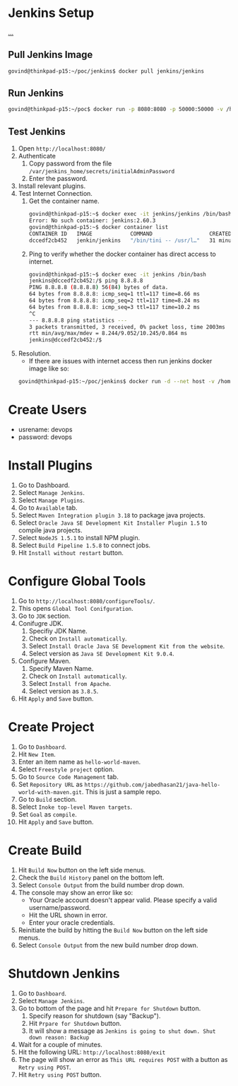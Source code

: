 # Jenkins Setup
[...](https://hub.docker.com/_/jenkins?tab=description)


## Pull Jenkins Image

```bash
govind@thinkpad-p15:~/poc/jenkins$ docker pull jenkins/jenkins
```


## Run Jenkins

```bash
govind@thinkpad-p15:~/poc$ docker run -p 8080:8080 -p 50000:50000 -v /home/govind/poc/jenkins/volume:/var/jenkins_home --name jenkins jenkins/jenkins
```


## Test Jenkins

1. Open `http://localhost:8080/`
2. Authenticate
   1. Copy password from the file `/var/jenkins_home/secrets/initialAdminPassword`
   2. Enter the password.
3. Install relevant plugins.
4. Test Internet Connection.
   1. Get the container name.
      ```bash
      govind@thinkpad-p15:~$ docker exec -it jenkins/jenkins /bin/bash
      Error: No such container: jenkins:2.60.3
      govind@thinkpad-p15:~$ docker container list
      CONTAINER ID   IMAGE            COMMAND                  CREATED          STATUS          PORTS                                                                                      NAMES
      dccedf2cb452   jenkin/jenkins   "/bin/tini -- /usr/l…"   31 minutes ago   Up 31 minutes   0.0.0.0:8080->8080/tcp, :::8080->8080/tcp, 0.0.0.0:50000->50000/tcp, :::50000->50000/tcp   jenkins
      ```
   2. Ping to verify whether the docker container has direct access to  internet.
      ```bash
      govind@thinkpad-p15:~$ docker exec -it jenkins /bin/bash
      jenkins@dccedf2cb452:/$ ping 8.8.8.8
      PING 8.8.8.8 (8.8.8.8) 56(84) bytes of data.
      64 bytes from 8.8.8.8: icmp_seq=1 ttl=117 time=8.66 ms
      64 bytes from 8.8.8.8: icmp_seq=2 ttl=117 time=8.24 ms
      64 bytes from 8.8.8.8: icmp_seq=3 ttl=117 time=10.2 ms
      ^C
      --- 8.8.8.8 ping statistics ---
      3 packets transmitted, 3 received, 0% packet loss, time 2003ms
      rtt min/avg/max/mdev = 8.244/9.052/10.245/0.864 ms
      jenkins@dccedf2cb452:/$ 
      ```
5. Resolution.
   - If there are issues with internet access then run jenkins docker image like so:
   ```bash
   govind@thinkpad-p15:~/poc/jenkins$ docker run -d --net host -v /home/govind/poc/jenkins/volume:/var/jenkins_home -t --name jenkins jenkins/jenkins
   ```


# Create Users

- usrename: devops
- password: devops


# Install Plugins

1. Go to Dashboard.
2. Select `Manage Jenkins`.
3. Select `Manage Plugins`.
4. Go to `Available` tab.
5. Select `Maven Integration plugin 3.18` to package java projects.
6. Select `Oracle Java SE Development Kit Installer Plugin 1.5` to compile java projects.
7. Select `NodeJS 1.5.1` to install NPM plugin.
8. Select `Build Pipeline 1.5.8` to connect jobs.
9. Hit `Install without restart` button.

# Configure Global Tools

1. Go to `http://localhost:8080/configureTools/`.
2. This opens `Global Tool Conifguration`.
3. Go to `JDK` section.
4. Conifugre JDK.
   1. Specifiy JDK Name.
   2. Check on `Install automatically`.
   3. Select `Install Oracle Java SE Development Kit from the website`.
   4. Select version as `Java SE Development Kit 9.0.4`.
5. Configure Maven.
   1. Specify Maven Name.
   2. Check on `Install automatically`.
   3. Select `Install from Apache`.
   4. Select version as `3.8.5`.
6. Hit `Apply` and `Save` button.


# Create Project

1. Go to `Dashboard`.
2. Hit `New Item`.
3. Enter an item name as `hello-world-maven`.
4. Select `Freestyle project` option.
5. Go to `Source Code Management` tab.
6. Set `Repository URL` as `https://github.com/jabedhasan21/java-hello-world-with-maven.git`. This is just a sample repo.
7. Go to `Build` section.
8. Select `Inoke top-level Maven targets`.
9. Set `Goal` as `compile`.
10. Hit `Apply` and `Save` button.


# Create Build

1. Hit `Build Now` button on the left side menus.
2. Check the `Build History` panel on the bottom left.
3. Select `Console Output` from the build number drop down.
4. The console may show an error like so:
   - Your Oracle account doesn't appear valid. Please specify a valid username/password.
   - Hit the URL shown in error.
   - Enter your oracle credentials.
5. Reinitiate the build by hitting the `Build Now` button on the left side menus.
6. Select `Console Output` from the new build number drop down.


# Shutdown Jenkins

1. Go to `Dashboard`.
2. Select `Manage Jenkins`.
3. Go to bottom of the page and hit `Prepare for Shutdown` button.
   1. Specify reason for shutdown (say "Backup").
   1. Hit `Prpare for Shutdown` button.
   2. It will show a message as `Jenkins is going to shut down. Shut down reason: Backup`
4. Wait for a couple of minutes.
5. Hit the following URL: `http://localhost:8080/exit`
6. The page will show an error as `This URL requires POST` with a button as `Retry using POST`.
7. Hit `Retry using POST` button.

